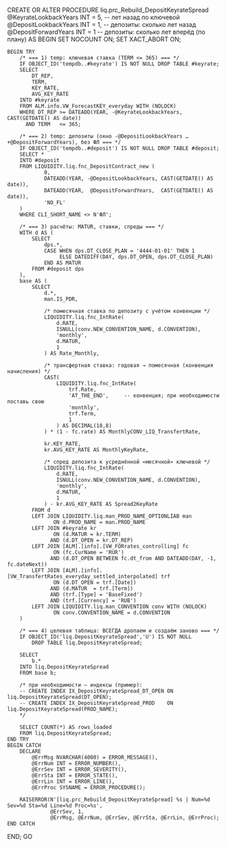 CREATE OR ALTER PROCEDURE liq.prc_Rebuild_DepositKeyrateSpread
    @KeyrateLookbackYears INT = 5,  -- лет назад по ключевой
    @DepositLookbackYears INT = 1,  -- депозиты: сколько лет назад
    @DepositForwardYears  INT = 1   -- депозиты: сколько лет вперёд (по плану)
AS
BEGIN
    SET NOCOUNT ON;
    SET XACT_ABORT ON;

    BEGIN TRY
        /* === 1) temp: ключевая ставка (TERM <= 365) === */
        IF OBJECT_ID('tempdb..#keyrate') IS NOT NULL DROP TABLE #keyrate;
        SELECT
            DT_REP,
            TERM,
            KEY_RATE,
            AVG_KEY_RATE
        INTO #keyrate
        FROM ALM.info.VW_ForecastKEY_everyday WITH (NOLOCK)
        WHERE DT_REP >= DATEADD(YEAR, -@KeyrateLookbackYears, CAST(GETDATE() AS date))
          AND TERM   <= 365;

        /* === 2) temp: депозиты (окно -@DepositLookbackYears … +@DepositForwardYears), без ФЛ === */
        IF OBJECT_ID('tempdb..#deposit') IS NOT NULL DROP TABLE #deposit;
        SELECT *
        INTO #deposit
        FROM LIQUIDITY.liq.fnc_DepositContract_new (
                0,
                DATEADD(YEAR, -@DepositLookbackYears, CAST(GETDATE() AS date)),
                DATEADD(YEAR,  @DepositForwardYears,  CAST(GETDATE() AS date)),
                'NO_FL'
        )
        WHERE CLI_SHORT_NAME <> N'ФЛ';

        /* === 3) расчёты: MATUR, ставки, спреды === */
        WITH d AS (
            SELECT
                dps.*,
                CASE WHEN dps.DT_CLOSE_PLAN = '4444-01-01' THEN 1
                     ELSE DATEDIFF(DAY, dps.DT_OPEN, dps.DT_CLOSE_PLAN)
                END AS MATUR
            FROM #deposit dps
        ),
        base AS (
            SELECT
                d.*,
                man.IS_PDR,

                /* помесячная ставка по депозиту с учётом конвенции */
                LIQUIDITY.liq.fnc_IntRate(
                    d.RATE,
                    ISNULL(conv.NEW_CONVENTION_NAME, d.CONVENTION),
                    'monthly',
                    d.MATUR,
                    1
                ) AS Rate_Monthly,

                /* трансфертная ставка: годовая → помесячная (конвенция начисления) */
                CAST(
                    LIQUIDITY.liq.fnc_IntRate(
                        trf.Rate,
                        'AT_THE_END',     -- конвенция; при необходимости поставь свою
                        'monthly',
                        trf.Term,
                        1
                    ) AS DECIMAL(18,8)
                ) * (1 - fc.rate) AS MonthlyCONV_LIQ_TransfertRate,

                kr.KEY_RATE,
                kr.AVG_KEY_RATE AS MonthlyKeyRate,

                /* спред депозита к усреднённой «месячной» ключевой */
                LIQUIDITY.liq.fnc_IntRate(
                    d.RATE,
                    ISNULL(conv.NEW_CONVENTION_NAME, d.CONVENTION),
                    'monthly',
                    d.MATUR,
                    1
                ) - kr.AVG_KEY_RATE AS Spread2KeyRate
            FROM d
            LEFT JOIN LIQUIDITY.liq.man_PROD_NAME_OPTIONLIAB man
                   ON d.PROD_NAME = man.PROD_NAME
            LEFT JOIN #keyrate kr
                   ON (d.MATUR = kr.TERM)
                  AND (d.DT_OPEN = kr.DT_REP)
            LEFT JOIN [ALM].[info].[VW_FORrates_controlling] fc
                   ON (fc.CurName = 'RUR')
                  AND (d.DT_OPEN BETWEEN fc.dt_from AND DATEADD(DAY, -1, fc.dateNext))
            LEFT JOIN [ALM].[info].[VW_TransfertRates_everyday_settled_interpolated] trf
                   ON (d.DT_OPEN = trf.[Date])
                  AND (d.MATUR  = trf.[Term])
                  AND (trf.[Type] = 'BaseFixed')
                  AND (trf.[Currency] = 'RUB')
            LEFT JOIN LIQUIDITY.liq.man_CONVENTION conv WITH (NOLOCK)
                   ON conv.CONVENTION_NAME = d.CONVENTION
        )

        /* === 4) целевая таблица: ВСЕГДА дропаем и создаём заново === */
        IF OBJECT_ID('liq.DepositKeyrateSpread','U') IS NOT NULL
            DROP TABLE liq.DepositKeyrateSpread;

        SELECT
            b.*
        INTO liq.DepositKeyrateSpread
        FROM base b;

        /* при необходимости — индексы (пример):
        -- CREATE INDEX IX_DepositKeyrateSpread_DT_OPEN ON liq.DepositKeyrateSpread(DT_OPEN);
        -- CREATE INDEX IX_DepositKeyrateSpread_PROD    ON liq.DepositKeyrateSpread(PROD_NAME);
        */

        SELECT COUNT(*) AS rows_loaded
        FROM liq.DepositKeyrateSpread;
    END TRY
    BEGIN CATCH
        DECLARE
            @ErrMsg NVARCHAR(4000) = ERROR_MESSAGE(),
            @ErrNum INT = ERROR_NUMBER(),
            @ErrSev INT = ERROR_SEVERITY(),
            @ErrSta INT = ERROR_STATE(),
            @ErrLin INT = ERROR_LINE(),
            @ErrProc SYSNAME = ERROR_PROCEDURE();

        RAISERROR(N'[liq.prc_Rebuild_DepositKeyrateSpread] %s | Num=%d Sev=%d Sta=%d Line=%d Proc=%s',
                  @ErrSev, 1,
                  @ErrMsg, @ErrNum, @ErrSev, @ErrSta, @ErrLin, @ErrProc);
    END CATCH
END;
GO
